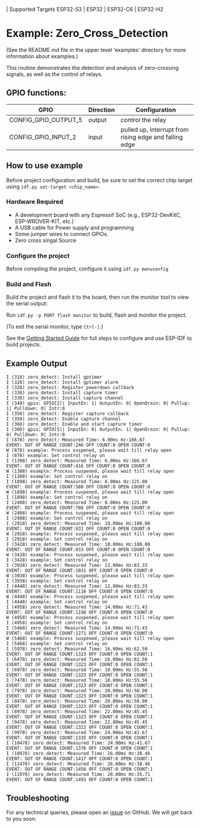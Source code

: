 | Supported Targets  ESP32-S3 | ESP32 | ESP32-C6 | ESP32-H2

# Example: Zero_Cross_Detection

(See the README.md file in the upper level 'examples' directory for more information about examples.)

This routine demonstrates the detection and analysis of zero-crossing signals, as well as the control of relays.

## GPIO functions:

| GPIO                         | Direction | Configuration                                          |
| ---------------------------- | --------- | ------------------------------------------------------ |
| CONFIG_GPIO_OUTPUT_5         | output    | control the relay                                      |
| CONFIG_GPIO_INPUT_2          | input     | pulled up, interrupt from rising edge and falling edge |

## How to use example

Before project configuration and build, be sure to set the correct chip target using `idf.py set-target <chip_name>`.

### Hardware Required

* A development board with any Espressif SoC (e.g., ESP32-DevKitC, ESP-WROVER-KIT, etc.)
* A USB cable for Power supply and programming
* Some jumper wires to connect GPIOs.
* Zero cross singal Source

### Configure the project

Before compiling the project, configure it using `idf.py menuconfig`

### Build and Flash

Build the project and flash it to the board, then run the monitor tool to view the serial output:

Run `idf.py -p PORT flash monitor` to build, flash and monitor the project.

(To exit the serial monitor, type ``Ctrl-]``.)

See the [Getting Started Guide](https://docs.espressif.com/projects/esp-idf/en/latest/get-started/index.html) for full steps to configure and use ESP-IDF to build projects.

## Example Output

```log
I (318) zero_detect: Install gptimer
I (328) zero_detect: Install gptimer alarm
I (328) zero_detect: Register powerdown callback
I (338) zero_detect: Install capture timer
I (338) zero_detect: Install capture channel
I (348) gpio: GPIO[2]| InputEn: 1| OutputEn: 0| OpenDrain: 0| Pullup: 1| Pulldown: 0| Intr:0 
I (358) zero_detect: Register capture callback
I (358) zero_detect: Enable capture channel
I (368) zero_detect: Enable and start capture timer
I (368) gpio: GPIO[5]| InputEn: 0| OutputEn: 1| OpenDrain: 0| Pullup: 0| Pulldown: 0| Intr:0 
I (878) zero_detect: Measured Time: 6.00ms Hz:166.67
EVENT: OUT OF RANGE COUNT:246 OFF COUNT:0 OPEN COUNT:0
W (878) example: Process suspened, please wait till relay open
I (878) example: Set control relay on
I (1388) zero_detect: Measured Time: 6.00ms Hz:166.67
EVENT: OUT OF RANGE COUNT:416 OFF COUNT:0 OPEN COUNT:0
W (1388) example: Process suspened, please wait till relay open
I (1388) example: Set control relay on
I (1898) zero_detect: Measured Time: 8.00ms Hz:125.00
EVENT: OUT OF RANGE COUNT:580 OFF COUNT:0 OPEN COUNT:0
W (1898) example: Process suspened, please wait till relay open
I (1898) example: Set control relay on
I (2408) zero_detect: Measured Time: 8.00ms Hz:125.00
EVENT: OUT OF RANGE COUNT:708 OFF COUNT:0 OPEN COUNT:0
W (2408) example: Process suspened, please wait till relay open
I (2408) example: Set control relay on
I (2918) zero_detect: Measured Time: 10.00ms Hz:100.00
EVENT: OUT OF RANGE COUNT:831 OFF COUNT:0 OPEN COUNT:0
W (2918) example: Process suspened, please wait till relay open
I (2918) example: Set control relay on
I (3428) zero_detect: Measured Time: 10.00ms Hz:100.00
EVENT: OUT OF RANGE COUNT:933 OFF COUNT:0 OPEN COUNT:0
W (3428) example: Process suspened, please wait till relay open
I (3428) example: Set control relay on
I (3938) zero_detect: Measured Time: 12.00ms Hz:83.33
EVENT: OUT OF RANGE COUNT:1031 OFF COUNT:0 OPEN COUNT:0
W (3938) example: Process suspened, please wait till relay open
I (3938) example: Set control relay on
I (4448) zero_detect: Measured Time: 12.00ms Hz:83.33
EVENT: OUT OF RANGE COUNT:1116 OFF COUNT:0 OPEN COUNT:0
W (4448) example: Process suspened, please wait till relay open
I (4448) example: Set control relay on
I (4958) zero_detect: Measured Time: 14.00ms Hz:71.43
EVENT: OUT OF RANGE COUNT:1198 OFF COUNT:0 OPEN COUNT:0
W (4958) example: Process suspened, please wait till relay open
I (4958) example: Set control relay on
I (5468) zero_detect: Measured Time: 14.00ms Hz:71.43
EVENT: OUT OF RANGE COUNT:1271 OFF COUNT:0 OPEN COUNT:0
W (5468) example: Process suspened, please wait till relay open
I (5468) example: Set control relay on
I (5978) zero_detect: Measured Time: 16.00ms Hz:62.50
EVENT: OUT OF RANGE COUNT:1323 OFF COUNT:0 OPEN COUNT:1
I (6478) zero_detect: Measured Time: 16.00ms Hz:62.50
EVENT: OUT OF RANGE COUNT:1323 OFF COUNT:0 OPEN COUNT:1
I (6978) zero_detect: Measured Time: 18.00ms Hz:55.56
EVENT: OUT OF RANGE COUNT:1323 OFF COUNT:0 OPEN COUNT:1
I (7478) zero_detect: Measured Time: 18.00ms Hz:55.56
EVENT: OUT OF RANGE COUNT:1323 OFF COUNT:0 OPEN COUNT:1
I (7978) zero_detect: Measured Time: 20.00ms Hz:50.00
EVENT: OUT OF RANGE COUNT:1323 OFF COUNT:0 OPEN COUNT:1
I (8478) zero_detect: Measured Time: 20.00ms Hz:50.00
EVENT: OUT OF RANGE COUNT:1323 OFF COUNT:0 OPEN COUNT:1
I (8978) zero_detect: Measured Time: 22.00ms Hz:45.45
EVENT: OUT OF RANGE COUNT:1323 OFF COUNT:0 OPEN COUNT:1
I (9478) zero_detect: Measured Time: 22.00ms Hz:45.45
EVENT: OUT OF RANGE COUNT:1323 OFF COUNT:0 OPEN COUNT:1
I (9978) zero_detect: Measured Time: 24.00ms Hz:41.67
EVENT: OUT OF RANGE COUNT:1335 OFF COUNT:0 OPEN COUNT:1
I (10478) zero_detect: Measured Time: 24.00ms Hz:41.67
EVENT: OUT OF RANGE COUNT:1376 OFF COUNT:0 OPEN COUNT:1
I (10978) zero_detect: Measured Time: 26.00ms Hz:38.46
EVENT: OUT OF RANGE COUNT:1417 OFF COUNT:0 OPEN COUNT:1
I (11478) zero_detect: Measured Time: 26.00ms Hz:38.46
EVENT: OUT OF RANGE COUNT:1456 OFF COUNT:0 OPEN COUNT:1
I (11978) zero_detect: Measured Time: 28.00ms Hz:35.71
EVENT: OUT OF RANGE COUNT:1493 OFF COUNT:0 OPEN COUNT:1
```

## Troubleshooting

For any technical queries, please open an [issue](https://github.com/espressif/esp-idf/issues) on GitHub. We will get back to you soon.
